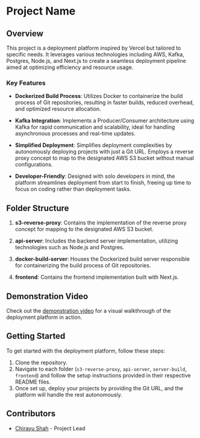  # Project Name

## Overview

This project is a deployment platform inspired by Vercel but tailored to specific needs. It leverages various technologies including AWS, Kafka, Postgres, Node.js, and Next.js to create a seamless deployment pipeline aimed at optimizing efficiency and resource usage.

### Key Features

- **Dockerized Build Process**: Utilizes Docker to containerize the build process of Git repositories, resulting in faster builds, reduced overhead, and optimized resource allocation.
  
- **Kafka Integration**: Implements a Producer/Consumer architecture using Kafka for rapid communication and scalability, ideal for handling asynchronous processes and real-time updates.
  
- **Simplified Deployment**: Simplifies deployment complexities by autonomously deploying projects with just a Git URL. Employs a reverse proxy concept to map to the designated AWS S3 bucket without manual configurations.
  
- **Developer-Friendly**: Designed with solo developers in mind, the platform streamlines deployment from start to finish, freeing up time to focus on coding rather than deployment tasks.

## Folder Structure

1. **s3-reverse-proxy**: Contains the implementation of the reverse proxy concept for mapping to the designated AWS S3 bucket.

2. **api-server**: Includes the backend server implementation, utilizing technologies such as Node.js and Postgres.

3. **docker-build-server**: Houses the Dockerized build server responsible for containerizing the build process of Git repositories.

4. **frontend**: Contains the frontend implementation built with Next.js.

## Demonstration Video

Check out the [demonstration video](https://drive.google.com/file/d/1pKtuNAm4ZbYI-yzmaOBt4R6fO7TuFsLY/view?usp=sharing) for a visual walkthrough of the deployment platform in action.

## Getting Started

To get started with the deployment platform, follow these steps:

1. Clone the repository.
2. Navigate to each folder (`s3-reverse-proxy`, `api-server`, `server-build`, `frontend`) and follow the setup instructions provided in their respective README files.
3. Once set up, deploy your projects by providing the Git URL, and the platform will handle the rest autonomously.

## Contributors

- [Chirayu Shah](https://github.com/chirayu-xx) - Project Lead
